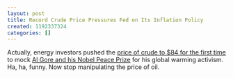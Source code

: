 ```yaml
---
layout: post
title: Record Crude Price Pressures Fed on Its Inflation Policy
created: 1192337324
categories: []
---
```

Actually, energy investors pushed the [price of crude to $84 for the first time](http://news.bbc.co.uk/2/hi/business/7040775.stm) to mock [Al Gore and his Nobel Peace Prize](http://news.bbc.co.uk/2/hi/americas/7042423.stm) for his global warming activism. Ha, ha, funny. Now stop manipulating the price of oil.
